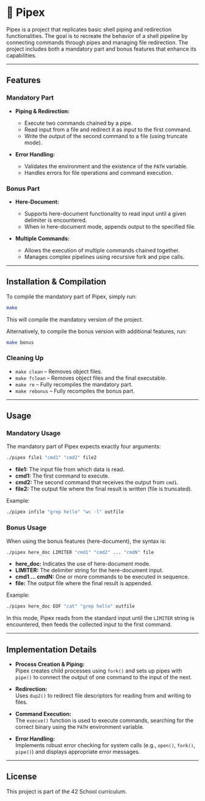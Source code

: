 # 🚰 Pipex

Pipex is a project that replicates basic shell piping and redirection functionalities. The goal is to recreate the behavior of a shell pipeline by connecting commands through pipes and managing file redirection. The project includes both a mandatory part and bonus features that enhance its capabilities.

---

## Features

### **Mandatory Part**

- **Piping & Redirection:**
  - Execute two commands chained by a pipe.
  - Read input from a file and redirect it as input to the first command.
  - Write the output of the second command to a file (using truncate mode).

- **Error Handling:**
  - Validates the environment and the existence of the `PATH` variable.
  - Handles errors for file operations and command execution.

### **Bonus Part**

- **Here-Document:**
  - Supports here-document functionality to read input until a given delimiter is encountered.
  - When in here-document mode, appends output to the specified file.

- **Multiple Commands:**
  - Allows the execution of multiple commands chained together.
  - Manages complex pipelines using recursive fork and pipe calls.

---

## Installation & Compilation

To compile the mandatory part of Pipex, simply run:

```sh
make
```

This will compile the mandatory version of the project.

Alternatively, to compile the bonus version with additional features, run:

```sh
make bonus
```

### Cleaning Up

- `make clean` – Removes object files.
- `make fclean` – Removes object files and the final executable.
- `make re` – Fully recompiles the mandatory part.
- `make rebonus` – Fully recompiles the bonus part.

---

## Usage

### **Mandatory Usage**

The mandatory part of Pipex expects exactly four arguments:

```sh
./pipex file1 "cmd1" "cmd2" file2
```

- **file1:** The input file from which data is read.
- **cmd1:** The first command to execute.
- **cmd2:** The second command that receives the output from `cmd1`.
- **file2:** The output file where the final result is written (file is truncated).

Example:

```sh
./pipex infile "grep hello" "wc -l" outfile
```

### **Bonus Usage**

When using the bonus features (here-document), the syntax is:

```sh
./pipex here_doc LIMITER "cmd1" "cmd2" ... "cmdN" file
```

- **here_doc:** Indicates the use of here-document mode.
- **LIMITER:** The delimiter string for the here-document input.
- **cmd1 ... cmdN:** One or more commands to be executed in sequence.
- **file:** The output file where the final result is appended.

Example:

```sh
./pipex here_doc EOF "cat" "grep hello" outfile
```

In this mode, Pipex reads from the standard input until the `LIMITER` string is encountered, then feeds the collected input to the first command.

---

## Implementation Details

- **Process Creation & Piping:**  
  Pipex creates child processes using `fork()` and sets up pipes with `pipe()` to connect the output of one command to the input of the next.

- **Redirection:**  
  Uses `dup2()` to redirect file descriptors for reading from and writing to files.

- **Command Execution:**  
  The `execve()` function is used to execute commands, searching for the correct binary using the `PATH` environment variable.

- **Error Handling:**  
  Implements robust error checking for system calls (e.g., `open()`, `fork()`, `pipe()`) and displays appropriate error messages.

---

## License

This project is part of the 42 School curriculum.
